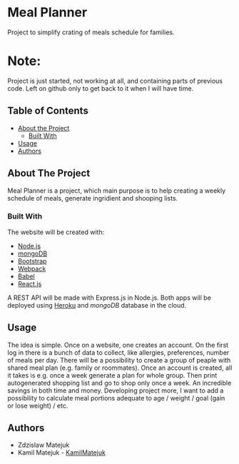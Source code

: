 # Meal Planner
Project to simplify crating of meals schedule for families.

# Note: 
Project is just started, not working at all, and containing parts of previous code. Left on github only to get back to it when I will have time.

<!-- TABLE OF CONTENTS -->
## Table of Contents

* [About the Project](#about-the-project)
  * [Built With](#built-with)
* [Usage](#usage)
* [Authors](#authors)

<!-- ABOUT THE PROJECT -->
## About The Project
  Meal Planner is a project, which main purpose is to help creating a weekly schedule of meals, generate ingridient and shooping lists.


### Built With
The website will be created with:
* [Node.js](https://nodejs.org)
* [mongoDB](https://www.mongodb.com/)
* [Bootstrap](https://getbootstrap.com)
* [Webpack](https://webpack.js.org/)
* [Babel](https://babeljs.io/)
* [React.js](https://reactjs.org/)

A REST API will be made with Express.js in Node.js.
Both apps will be deployed using [Heroku](https://heroku.com) and *mongoDB* database in the cloud.


## Usage
The idea is simple. Once on a website, one creates an account. On the first log in there is a bunch of data to collect, like allergies, preferences, number of meals per day. There will be a possibility to create a group of peaple with shared meal plan (e.g. family or roommates).
Once an account is created, all it takes is e.g. once a week generate a plan for whole group. Then print autogenerated shopping list and go to shop only once a week. An incredible savings in both time and money.
Developing project more, I want to add a possibility to calculate meal portions adequate to age / weight / goal (gain or lose weight) / etc.

## Authors
* Zdzislaw Matejuk
* Kamil Matejuk - [KamilMatejuk](https://github.com/KamilMatejuk)
